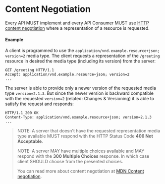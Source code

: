 # Content Negotiation
Every API MUST implement and every API Consumer MUST use [HTTP content negotiation](https://tools.ietf.org/html/rfc7231#section-3.4) where a representation of a resource is requested.

#### Example
A client is programmed to use the `application/vnd.example.resource+json; version=2` media type. The client requests a representation of the `/greeting` resource in desired the media type (including its version) from the server:

```
GET /greeting HTTP/1.1
Accept: application/vnd.example.resource+json; version=2
...
```

The server is able to provide only a newer version of the requested media type `version=2.1.3`. But since the newer version is backward compatible with the requested `version=2` (related: Changes & Versioning) it is able to satisfy the request and responds:

```
HTTP/1.1 200 OK
Content-Type: application/vnd.example.resource+json; version=2.1.3
...
```

> NOTE: A server that doesn't have the requested representation media type available MUST respond with the HTTP Status Code **406 Not Acceptable**. 
> 
> NOTE: A server MAY have multiple choices available and MAY respond with the **300 Multiple Choices** response. In which case client SHOULD choose from the presented choices.
> 
> You can read more about content negotiation at [MDN Content negotiation](https://developer.mozilla.org/en-US/docs/Web/HTTP/Content_negotiation).
